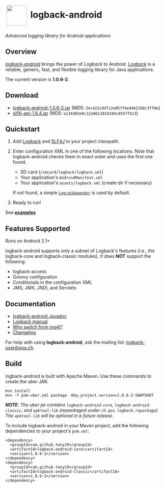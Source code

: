 <h1><a href="http://tony19.github.com/logback-android/"><img src="https://github.com/tony19/logback-android/raw/gh-pages/img/lblogo-72x72.png" width="64" height="64" hspace="4" vspace="4" valign="middle"/></a> logback-android</h1>


*Advanced logging library for Android applications*


Overview
--------

[*logback-android*][3] brings the power of *Logback* to Android. [*Logback*][1] is a reliable, generic, fast, and flexible logging library for Java applications. 

The current version is **1.0.6-2**.


Download
--------
 * [logback-android-1.0.6-2.jar][9] (MD5: `34c422c0d7c2e857f4e9462168c3ff0e`)
 * [slf4j-api-1.6.4.jar][10] (MD5: `a134d83e0c12a9611824284c855ffb13`)

Quickstart
----------
1. Add [Logback][9] and [SLF4J][10] to your project classpath.
2. Enter configuration XML in one of the following locations. Note that logback-android checks them in exact order and uses the first one found.
	* SD card (`/sdcard/logback/logback.xml`)
	* Your application's `AndroidManifest.xml`
	* Your application's `assets/logback.xml` (create dir if necessary)

	If not found, a simple [`LogcatAppender`][8] is used by default.

3. Ready to run!

See **[examples][3]**


Features Supported
------------------
Runs on Android 2.1+

logback-android supports only a subset of Logback's features (i.e., the logback-core and logback-classic modules). It does **NOT** support the following:

* logback-access
* Groovy configuration
* Conditionals in the configuration XML
* JMS, JMX, JNDI, and Servlets

Documentation
-------------
* [logback-android Javadoc][6]
* [Logback manual][5]
* [Why switch from log4j?][2]
* [Changelog][4]

For help with using **logback-android**, ask the mailing list: [logback-user@qos.ch][7].

Build
-----
logback-android is built with Apache Maven. Use these commands to create the uber JAR.

    mvn install 
    mvn -f pom-uber.xml package -Dmy.project.version=1.0.6-2-SNAPSHOT

_**NOTE**: The uber jar contains `logback-android-core`, `logback-android-classic`, and `apktool-lib` (repackaged under `ch.qos.logback.repackage`). The `apktool-lib` will be optional in a future release._
 

To include logback-android in your Maven project, add the following dependencies to your project's `pom.xml`:
 
    <dependency>
      <groupId>com.github.tony19</groupId>
      <artifactId>logback-android-core</artifactId>
      <version>1.0.6-2</version>
    </dependency>
    <dependency>
      <groupId>com.github.tony19</groupId>
      <artifactId>logback-android-classic</artifactId>
      <version>1.0.6-2</version>
    </dependency>


 [1]: http://logback.qos.ch
 [2]: http://logback.qos.ch/reasonsToSwitch.html
 [3]: http://tony19.github.com/logback-android
 [4]: http://tony19.github.com/logback-android/changelog.html
 [5]: http://logback.qos.ch/manual/index.html
 [6]: http://tony19.github.com/logback-android/doc/1.0.6-2/
 [7]: mailto:logback-user@qos.ch
 [8]: http://tony19.github.com/logback-android/doc/1.0.6-2/ch/qos/logback/classic/android/LogcatAppender.html
 [9]: https://github.com/downloads/tony19/logback-android/logback-android-1.0.6-2.jar 
 [10]: https://github.com/downloads/tony19/logback-android/slf4j-api-1.6.4.jar
